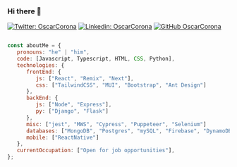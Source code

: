### Hi there 👋

[![Twitter: OscarCorona](https://img.shields.io/twitter/follow/OscarBCorona?style=social)](https://twitter.com/OscarBCorona)
[![Linkedin: OscarCorona](https://img.shields.io/badge/-oscarabcorona-blue?style=flat-square&logo=Linkedin&logoColor=white&link=https://www.linkedin.com/in/oscarabcorona/)](https://www.linkedin.com/in/oscarabcorona/)
[![GitHub OscarCorona](https://img.shields.io/github/)](https://github.com/Aquil3sVoy)

```javascript

const aboutMe = {
   pronouns: "he" | "him",
   code: [Javascript, Typescript, HTML, CSS, Python],
   technologies: {
      frontEnd: {
         js: ["React", "Remix", "Next"],
         css: ["TailwindCSS", "MUI", "Bootstrap", "Ant Design"]
      },
      backEnd: { 
         js: ["Node", "Express"], 
         py: ["Django", "Flask"]
      },
      misc: ["jest", "MWS", "Cypress", "Puppeteer", "Selenium"]
      databases: ["MongoDB", "Postgres", "mySQL", "Firebase", "DynamoDB"],
      mobile: ["ReactNative"]
   },
   currentOccupation: ["Open for job opportunities"], 
};
```

<!--
**Aquil3sVoy/Aquil3sVoy** is a ✨ _special_ ✨ repository because its `README.md` (this file) appears on your GitHub profile.

Here are some ideas to get you started:

- 🔭 I’m currently working on ...
- 🌱 I’m currently learning ...
- 👯 I’m looking to collaborate on ...
- 🤔 I’m looking for help with ...
- 💬 Ask me about ...
- 📫 How to reach me: ...
- 😄 Pronouns: ...
- ⚡ Fun fact: ...
-->
